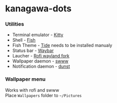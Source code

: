 # kanagawa-dots
### Utilities
+ Terminal emulator - [Kitty](https://github.com/kovidgoyal/kitty)
+ Shell - [Fish](https://github.com/fish-shell/fish-shell)
+ Fish Theme - [Tide](https://github.com/IlanCosman/tide) needs to be installed manualy
+ Status bar - [Waybar](https://github.com/Alexays/Waybar)
+ Laucher - [Rofi wayland fork](https://archlinux.org/packages/extra/x86_64/rofi-wayland/)
+ Wallpaper daemon - [swww](https://github.com/LGFae/swww)
+ Notification daemon - [dunst](https://github.com/dunst-project/dunst)

### Wallpaper menu
Works with rofi and swww  
Place ```Wallpapers``` folder to ```~/Pictures```
